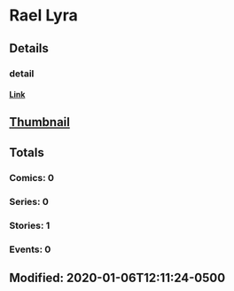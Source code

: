 # Rael  Lyra 
## Details
### detail
#### [Link](http://marvel.com/comics/creators/14000/rael_lyra?utm_campaign=apiRef&utm_source=225578a89fc76f3d20fbffda5d17a88d)
## [Thumbnail](http://i.annihil.us/u/prod/marvel/i/mg/b/40/image_not_available.jpg)
## Totals
### Comics: 0
### Series: 0
### Stories: 1
### Events: 0
## Modified: 2020-01-06T12:11:24-0500